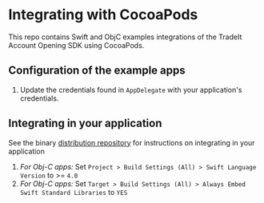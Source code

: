 # Integrating with CocoaPods
This repo contains Swift and ObjC examples integrations of the TradeIt Account Opening SDK using CocoaPods.

## Configuration of the example apps
1. Update the credentials found in `AppDelegate` with your application's credentials.

## Integrating in your application
See the binary [distribution repository](https://github.com/tradingticket/TradeItAccountOpeningIosSDK) for instructions on integrating in your application
1. *For Obj-C apps:* Set `Project > Build Settings (All) > Swift Language Version` to >= `4.0`
1. *For Obj-C apps:* Set `Target > Build Settings (All) > Always Embed Swift Standard Libraries` to `YES`


